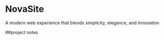 # NovaSite
A modern web experience that blends simplicity, elegance, and innovation

##project notes

